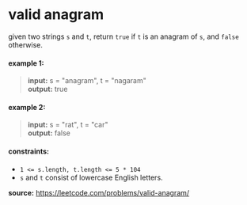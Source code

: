 # valid anagram
given two strings `s` and `t`, return `true` if `t` is an anagram of `s`, and `false` otherwise.

#### example 1:
> **input:** s = "anagram", t = "nagaram"  
> **output:** true

#### example 2:
> **input:** s = "rat", t = "car"  
> **output:** false

#### constraints:
* `1 <= s.length, t.length <= 5 * 104`
* `s` and `t` consist of lowercase English letters.

**source:** https://leetcode.com/problems/valid-anagram/
